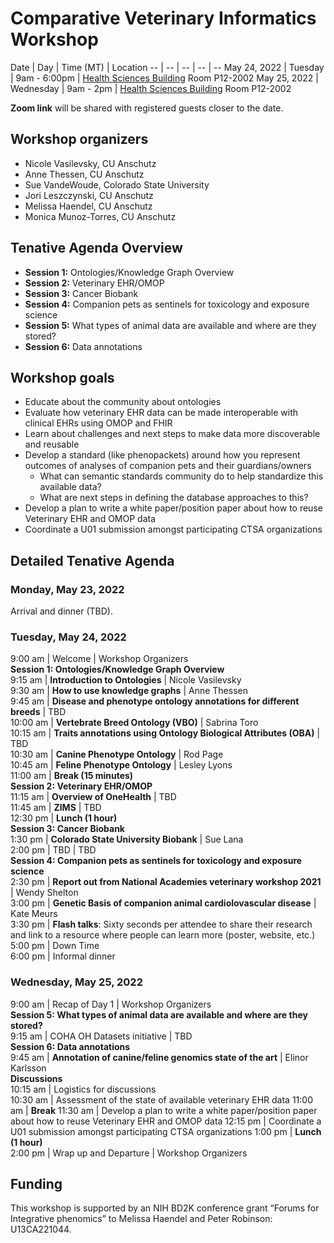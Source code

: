 # Comparative Veterinary Informatics Workshop

Date | Day | Time (MT) | Location 
-- | -- | -- | -- | --
May 24, 2022 | Tuesday | 9am - 6:00pm | [Health Sciences Building](https://www.cuanschutz.edu/about/cu-anschutz-map) Room P12-2002 
May 25, 2022 | Wednesday | 9am - 2pm | [Health Sciences Building](https://www.cuanschutz.edu/about/cu-anschutz-map) Room P12-2002

**Zoom link** will be shared with registered guests closer to the date.

## Workshop organizers
- Nicole Vasilevsky, CU Anschutz
- Anne Thessen, CU Anschutz
- Sue VandeWoude, Colorado State University
- Jori Leszczynski, CU Anschutz
- Melissa Haendel, CU Anschutz
- Monica Munoz-Torres, CU Anschutz

## Tenative Agenda Overview
- **Session 1:** Ontologies/Knowledge Graph Overview
- **Session 2:** Veterinary EHR/OMOP
- **Session 3:** Cancer Biobank
- **Session 4:** Companion pets as sentinels for toxicology and exposure science 
- **Session 5:** What types of animal data are available and where are they stored?
- **Session 6:** Data annotations   

## Workshop goals
- Educate about the community about ontologies
- Evaluate how veterinary EHR data can be made interoperable with clinical EHRs using OMOP and FHIR			
- Learn about challenges and next steps to make data more discoverable and reusable
- Develop a standard (like phenopackets) around how you represent outcomes of analyses of companion pets and their guardians/owners
  - What can semantic standards community do to help standardize this available data?
  - What are next steps in defining the database approaches to this?
- Develop a plan to write a white paper/position paper about how to reuse Veterinary EHR and OMOP data
- Coordinate a U01 submission amongst participating CTSA organizations
  
## Detailed Tenative Agenda

### Monday, May 23, 2022

Arrival and dinner (TBD).

### Tuesday, May 24, 2022

9:00 am | Welcome | Workshop Organizers  
**Session 1: Ontologies/Knowledge Graph Overview**  
9:15 am | **Introduction to Ontologies** | Nicole Vasilevsky   
9:30 am | **How to use knowledge graphs** | Anne Thessen  
9:45 am | **Disease and phenotype ontology annotations for different breeds**  | TBD  
10:00 am | **Vertebrate Breed Ontology (VBO)** | Sabrina Toro  
10:15 am | **Traits annotations using Ontology Biological Attributes (OBA)** | TBD  
10:30 am | **Canine Phenotype Ontology** | Rod Page      
10:45 am | **Feline Phenotype Ontology** | Lesley Lyons  
11:00 am |  **Break (15 minutes)**  
**Session 2: Veterinary EHR/OMOP**  
11:15 am | **Overview of OneHealth** | TBD  
11:45 am | **ZIMS** | TBD  
12:30 pm | **Lunch (1 hour)**  
**Session 3: Cancer Biobank**    
1:30 pm | **Colorado State University Biobank** | Sue Lana    
2:00 pm | TBD | TBD  
**Session 4: Companion pets as sentinels for toxicology and exposure science**  
2:30 pm | **Report out from National Academies veterinary workshop 2021** | Wendy Shelton  
3:00 pm | **Genetic Basis of companion animal cardiolovascular disease** | Kate Meurs    
3:30 pm | **Flash talks**: Sixty seconds per attendee to share their research and link to a resource where people can learn more (poster, website, etc.)  
5:00 pm | Down Time   
6:00 pm | Informal dinner  

### Wednesday, May 25, 2022
9:00 am | Recap of Day 1 | Workshop Organizers   
**Session 5: What types of animal data are available and where are they stored?**    
9:15 am | COHA OH Datasets initiative | TBD   
**Session 6: Data annotations**   
9:45 am | **Annotation of canine/feline genomics state of the art** | Elinor Karlsson      
**Discussions**   
10:15 am | Logistics for discussions     
10:30 am | Assessment of the state of available veterinary EHR data
11:00 am | **Break**
11:30 am | Develop a plan to write a white paper/position paper about how to reuse Veterinary EHR and OMOP data
12:15 pm | Coordinate a U01 submission amongst participating CTSA organizations
1:00  pm | **Lunch (1 hour)**  
2:00 pm | Wrap up and Departure | Workshop Organizers
 

## Funding
This workshop is supported by an NIH BD2K conference grant “Forums for Integrative phenomics” to Melissa Haendel and Peter Robinson: U13CA221044.
